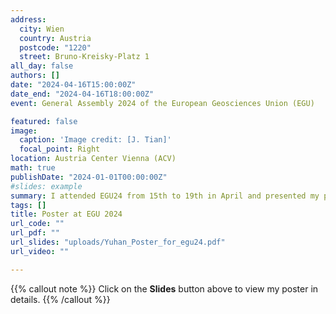 ```yaml
---
address:
  city: Wien
  country: Austria
  postcode: "1220"
  street: Bruno-Kreisky-Platz 1
all_day: false
authors: []
date: "2024-04-16T15:00:00Z"
date_end: "2024-04-16T18:00:00Z"
event: General Assembly 2024 of the European Geosciences Union (EGU)

featured: false
image:
  caption: 'Image credit: [J. Tian]'
  focal_point: Right
location: Austria Center Vienna (ACV)
math: true
publishDate: "2024-01-01T00:00:00Z"
#slides: example
summary: I attended EGU24 from 15th to 19th in April and presented my poster on Tuesday afternoon (16th April).
tags: []
title: Poster at EGU 2024
url_code: ""
url_pdf: ""
url_slides: "uploads/Yuhan_Poster_for_egu24.pdf"
url_video: ""

---
```


{{% callout note %}}
Click on the **Slides** button above to view my poster in details.
{{% /callout %}}

